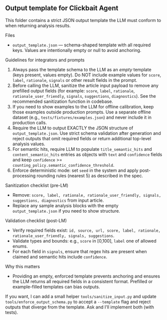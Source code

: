 ## Output template for Clickbait Agent

This folder contains a strict JSON output template the LLM must conform to when returning analysis results.

Files
- `output_template.json` — schema-shaped template with all required keys. Values are intentionally empty or null to avoid anchoring.

Guidelines for integrators and prompts
1. Always pass the template schema to the LLM as an *empty* template (keys present, values empty). Do NOT include example values for `score`, `label`, `rationale`, `signals` or other result fields in the prompt.
2. Before calling the LLM, sanitize the article input payload to remove any prefilled output fields (for example: `score`, `label`, `rationale`, `rationale_user_friendly`, `signals`, `suggestions`, `diagnostics`). See the recommended sanitization function in codebase.
3. If you need to show examples to the LLM for offline calibration, keep those examples outside production prompts. Use a separate offline dataset (e.g., `tests/fixtures/examples.json`) and never include it in production calls.
4. Require the LLM to output EXACTLY the JSON structure of `output_template.json`. Use strict schema validation after generation and reject outputs that omit required fields or return additional top-level analysis values.
5. For semantic hits, require LLM to populate `title_semantic_hits` and `content_semantic_hits` entries as objects with `text` and `confidence` fields and keep `confidence` >= `counting_policy.semantic_confidence_threshold`.
6. Enforce deterministic mode: set `seed` in the system and apply post-processing rounding rules (nearest 5) as described in the spec.

Sanitization checklist (pre-LM)
- Remove: `score, label, rationale, rationale_user_friendly, signals, suggestions, diagnostics` from input article.
- Replace any sample analysis blocks with the empty `output_template.json` if you need to show structure.

Validation checklist (post-LM)
- Verify required fields exist: `id, source, url, score, label, rationale, rationale_user_friendly, signals, suggestions`.
- Validate types and bounds: e.g., `score` in [0,100], `label` one of allowed enums.
- For each field in `signals`, ensure that regex hits are present when claimed and semantic hits include `confidence`.

Why this matters
- Providing an empty, enforced template prevents anchoring and ensures the LLM returns all required fields in a consistent format. Prefilled or example-filled templates can bias outputs.

If you want, I can add a small helper `tools/sanitize_input.py` and update `tools/enforce_output_schema.py` to accept a `--template` flag and reject outputs that diverge from the template. Ask and I'll implement both (with tests).
